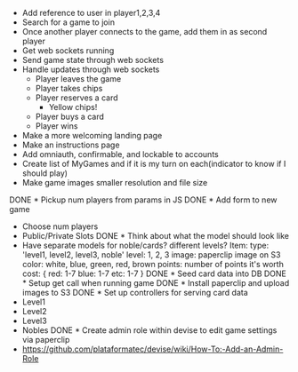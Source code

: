 * Add reference to user in player1,2,3,4
* Search for a game to join
* Once another player connects to the game, add them in as second player
* Get web sockets running
* Send game state through web sockets
* Handle updates through web sockets
  - Player leaves the game
  - Player takes chips
  - Player reserves a card
    - Yellow chips!
  - Player buys a card
  - Player wins
* Make a more welcoming landing page
* Make an instructions page
* Add omniauth, confirmable, and lockable to accounts
* Create list of MyGames and if it is my turn on each(indicator to know if I should play)
* Make game images smaller resolution and file size


DONE * Pickup num players from params in JS
DONE * Add form to new game
  - Choose num players
  - Public/Private Slots
DONE * Think about what the model should look like
  - Have separate models for noble/cards? different levels?
  Item:
    type: 'level1, level2, level3, noble'
    level: 1, 2, 3
    image: paperclip image on S3
    color: white, blue, green, red, brown
    points: number of points it's worth
    cost: {
      red: 1-7
      blue: 1-7
      etc: 1-7
    }
DONE * Seed card data into DB
DONE * Setup get call when running game
DONE * Install paperclip and upload images to S3
DONE * Set up controllers for serving card data
  - Level1
  - Level2
  - Level3
  - Nobles
DONE * Create admin role within devise to edit game settings via paperclip
  - https://github.com/plataformatec/devise/wiki/How-To:-Add-an-Admin-Role

